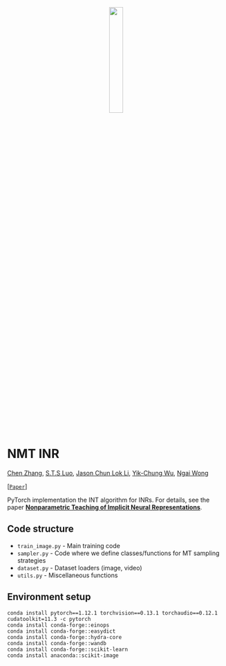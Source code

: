 <div align="center">
  <img src="https://github.com/stevolopolis/nmt_inr/blob/main/asset/int_logo.png" width="25%">
</div>



# NMT INR

[Chen Zhang](https://chen2hang.github.io/), [S.T.S Luo](https://www.cs.toronto.edu/~stevenlts/index.html), [Jason Chun Lok Li](https://hk.linkedin.com/in/jason-chun-lok-li-0590b3166), [Yik-Chung Wu](https://www.eee.hku.hk/~ycwu/), [Ngai Wong](https://www.eee.hku.hk/~nwong/)

[[`Paper`](https://arxiv.org/pdf/2405.10531)]

PyTorch implementation the INT algorithm for INRs. For details, see the paper **[Nonparametric Teaching of Implicit Neural Representations](https://arxiv.org/pdf/2405.10531)**.


## Code structure
- `train_image.py` - Main training code
- `sampler.py` - Code where we define classes/functions for MT sampling strategies
- `dataset.py` - Dataset loaders (image, video)
- `utils.py` - Miscellaneous functions

## Environment setup
```
conda install pytorch==1.12.1 torchvision==0.13.1 torchaudio==0.12.1 cudatoolkit=11.3 -c pytorch
conda install conda-forge::einops
conda install conda-forge::easydict
conda install conda-forge::hydra-core
conda install conda-forge::wandb
conda install conda-forge::scikit-learn
conda install anaconda::scikit-image
```
